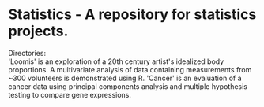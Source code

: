 # Statistics - A repository for statistics projects.

Directories:  
'Loomis' is an exploration of a 20th century artist's idealized body proportions. A multivariate analysis of data containing measurements from ~300 volunteers is demonstrated using R.
'Cancer' is an evaluation of a cancer data using principal components analysis and multiple hypothesis testing to compare gene expressions. 
